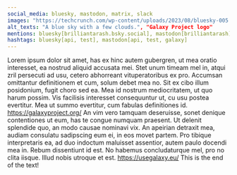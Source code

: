 ```yaml
---
social_media: bluesky, mastodon, matrix, slack
images: "https://techcrunch.com/wp-content/uploads/2023/08/bluesky-005.jpg", "https://galaxyproject.org/images/galaxy-logos/galaxy_project_logo.png"
alt_texts: "A blue sky with a few clouds.", "Galaxy Project logo"
mentions: bluesky[brilliantarash.bsky.social], mastodon[brilliantarash], matrix[brilliantarash:matrix.org]
hashtags: bluesky[api, test], mastodon[api, test, galaxy]
---
```

Lorem ipsum dolor sit amet, has ex hinc autem gubergren, ut mea oratio interesset, ea nostrud aliquid accusata mei. Stet unum timeam mel in, atqui zril persecuti ad usu, cetero abhorreant vituperatoribus ex pro. Accumsan omittantur definitionem et cum, solum debet mea no. Sit ex cibo illum posidonium, fugit choro sed ea. Mea id nostrum mediocritatem, ut quo harum possim. Vis facilisis interesset consequuntur ut, cu usu postea evertitur. Mea ut summo evertitur, cum fabulas definitiones id.
https://galaxyproject.org/
An vim vero tamquam deseruisse, sonet denique contentiones ut eum, has te congue numquam praesent. Ut delenit splendide quo, an modo causae nominavi vix. An apeirian detraxit mea, audiam consulatu sadipscing eum ei, in eos movet partem. Pro tibique interpretaris ea, ad duo indoctum maluisset assentior, autem paulo docendi mea in. Rebum dissentiunt id est. No habemus concludaturque mel, pro no clita iisque. Illud nobis utroque et est.
https://usegalaxy.eu/
This is the end of the text!